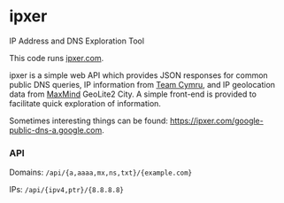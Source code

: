 # ipxer
IP Address and DNS Exploration Tool

This code runs [ipxer.com](https://ipxer.com).

ipxer is a simple web API which provides JSON responses for common public DNS queries, IP information from [Team Cymru](http://www.team-cymru.com/community-services.html), and IP geolocation data from [MaxMind](https://www.maxmind.com/en/home) GeoLite2 City. A simple front-end is provided to facilitate quick exploration of information.

Sometimes interesting things can be found: https://ipxer.com/google-public-dns-a.google.com.

### API
Domains: `/api/{a,aaaa,mx,ns,txt}/{example.com}`

IPs: `/api/{ipv4,ptr}/{8.8.8.8}`

